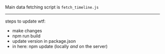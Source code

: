Main data fetching script is `fetch_timeline.js`

---

steps to update wtf:
- make changes
- npm run build
- update version in package.json
- in here: npm update (locally *and* on the server)
